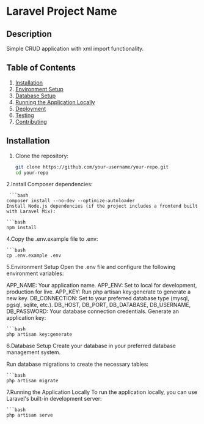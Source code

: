 # Laravel Project Name

## Description
Simple CRUD application with xml import functionality.

## Table of Contents
1. [Installation](#installation)
2. [Environment Setup](#environment-setup)
3. [Database Setup](#database-setup)
4. [Running the Application Locally](#running-the-application-locally)
5. [Deployment](#deployment)
6. [Testing](#testing)
7. [Contributing](#contributing)

## Installation

1. Clone the repository:

    ```bash
   git clone https://github.com/your-username/your-repo.git
   cd your-repo

2.Install Composer dependencies:

     ```bash
    composer install --no-dev --optimize-autoloader
    Install Node.js dependencies (if the project includes a frontend built with Laravel Mix):

    ```bash
    npm install

4.Copy the .env.example file to .env:

    ```bash
    cp .env.example .env

5.Environment Setup
Open the .env file and configure the following environment variables:

APP_NAME: Your application name.
APP_ENV: Set to local for development, production for live.
APP_KEY: Run php artisan key:generate to generate a new key.
DB_CONNECTION: Set to your preferred database type (mysql, pgsql, sqlite, etc.).
DB_HOST, DB_PORT, DB_DATABASE, DB_USERNAME, DB_PASSWORD: Your database connection credentials.
Generate an application key:

    ```bash
    php artisan key:generate

6.Database Setup
Create your database in your preferred database management system.

Run database migrations to create the necessary tables:

    ```bash
    php artisan migrate

7.Running the Application Locally
To run the application locally, you can use Laravel's built-in development server:

    ```bash
    php artisan serve

